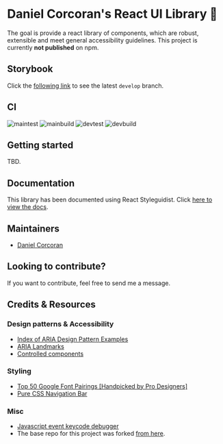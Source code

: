 # Daniel Corcoran's React UI Library 🐲

The goal is provide a react library of components, which are robust, extensible and meet general accessibility guidelines. This project is currently **not published** on npm.

## Storybook

Click the [following link](https://develop--60b75a95d763ec0039b4429c.chromatic.com/) to see the latest `develop` branch.

## CI

![maintest](https://github.com/danielc92/dc-react-ui/actions/workflows/main-test.yml/badge.svg) ![mainbuild](https://github.com/danielc92/dc-react-ui/actions/workflows/main-build.yml/badge.svg)
![devtest](https://github.com/danielc92/dc-react-ui/actions/workflows/develop-test.yml/badge.svg) ![devbuild](https://github.com/danielc92/dc-react-ui/actions/workflows/develop-build.yml/badge.svg)

## Getting started

TBD.

## Documentation

This library has been documented using React Styleguidist. Click [here to view the docs](https://danielc92.github.io/dc-react-ui/).

## Maintainers

- [Daniel Corcoran](https://github.com/danielc92)

## Looking to contribute?

If you want to contribute, feel free to send me a message.

## Credits & Resources

### Design patterns & Accessibility

- [Index of ARIA Design Pattern Examples](https://www.w3.org/TR/wai-aria-practices/examples/)
- [ARIA Landmarks](https://www.w3.org/TR/wai-aria-practices/examples/landmarks/index.html)
- [Controlled components](https://reactjs.org/docs/forms.html#controlled-components)

### Styling

- [Top 50 Google Font Pairings [Handpicked by Pro Designers]](https://www.pagecloud.com/blog/best-google-fonts-pairings)
- [Pure CSS Navigation Bar](https://codepen.io/drweb/pen/VwYNjxG)

### Misc

- [Javascript event keycode debugger](https://keycode.info/)
- The base repo for this project was forked [from here](https://blog.harveydelaney.com/creating-your-own-react-component-library/).
